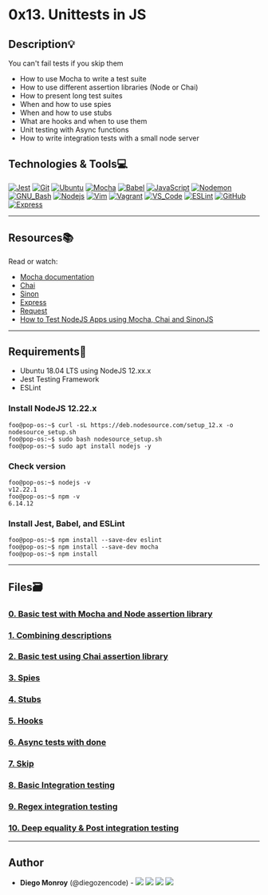 # 0x13. Unittests in JS

## Description:bulb:

You can't fail tests if you skip them

- How to use Mocha to write a test suite
- How to use different assertion libraries (Node or Chai)
- How to present long test suites
- When and how to use spies
- When and how to use stubs
- What are hooks and when to use them
- Unit testing with Async functions
- How to write integration tests with a small node server

## Technologies & Tools:computer:

[![Jest](https://img.shields.io/badge/≡-Jest-C21325?logo=Jest&style=flat-square&labelColor=282828&logoColor=C21325)](https://jestjs.io/)
[![Git](https://img.shields.io/badge/≡-Git-F05032?logo=git&style=flat-square&labelColor=282828)](https://git-scm.com/)
[![Ubuntu](https://img.shields.io/badge/≡-Ubuntu-E95420?&style=flat-square&logo=Ubuntu&labelColor=282828)](https://ubuntu.com/)
[![Mocha](https://img.shields.io/badge/≡-Mocha-8D6748?logo=Mocha&style=flat-square&labelColor=282828)](https://mochajs.org/)
[![Babel](https://img.shields.io/badge/≡-Babel-F9DC3E?logo=Babel&style=flat-square&labelColor=282828)](https://babeljs.io/)
[![JavaScript](https://img.shields.io/badge/≡-JavaScript-F7DF1E?logo=javascript&style=flat-square&labelColor=282828)](https://developer.mozilla.org/en-US/docs/Web/javascript)
[![Nodemon](https://img.shields.io/badge/≡-Nodemon-76D04B?logo=Nodemon&style=flat-square&labelColor=282828)](https://github.com/remy/nodemon#nodemon)
[![GNU_Bash](https://img.shields.io/badge/≡-GNU_Bash-4EAA25?logo=GNU-Bash&style=flat-square&labelColor=282828)](https://www.gnu.org/software/bash/)
[![Nodejs](https://img.shields.io/badge/≡-Nodejs-339933?logo=Node.js&style=flat-square&labelColor=282828)](https://nodejs.org/en/)
[![Vim](https://img.shields.io/badge/≡-Vim-019733?logo=Vim&style=flat-square&logoColor=019733&labelColor=282828)](https://www.vim.org/)
[![Vagrant](https://img.shields.io/badge/≡-Vagrant-1563FF?logo=vagrant&style=flat-square&logoColor=1563FF&labelColor=282828)](https://www.vagrantup.com/)
[![VS_Code](https://img.shields.io/badge/≡-VS_Code-007ACC?logo=visual-studio-code&style=flat-square&logoColor=007ACC&labelColor=282828)](https://code.visualstudio.com/)
[![ESLint](https://img.shields.io/badge/≡-ESLint-4B32C3?logo=ESLint&style=flat-square&labelColor=282828&logoColor=4B32C3)](https://eslint.org/)
[![GitHub](https://img.shields.io/badge/≡-GitHub-181717?logo=GitHub&style=flat-square&labelColor=282828)](https://github.com/)
[![Express](https://img.shields.io/badge/≡-Express-000000?logo=Express&style=flat-square&labelColor=282828)](https://expressjs.com/)

---

## Resources:books:

Read or watch:

- [Mocha documentation](https://mochajs.org/)
- [Chai](https://www.chaijs.com/api/)
- [Sinon](https://sinonjs.org/releases/v7.5.0/)
- [Express](https://expressjs.com/en/guide/routing.html)
- [Request](https://www.npmjs.com/package/request)
- [How to Test NodeJS Apps using Mocha, Chai and SinonJS](https://scotch.io/tutorials/how-to-test-nodejs-apps-using-mocha-chai-and-sinonjs)

---

## Requirements:hammer:

- Ubuntu 18.04 LTS using NodeJS 12.xx.x
- Jest Testing Framework
- ESLint

### Install NodeJS 12.22.x

```console
foo@pop-os:~$ curl -sL https://deb.nodesource.com/setup_12.x -o nodesource_setup.sh
foo@pop-os:~$ sudo bash nodesource_setup.sh
foo@pop-os:~$ sudo apt install nodejs -y
```

### Check version

```console
foo@pop-os:~$ nodejs -v
v12.22.1
foo@pop-os:~$ npm -v
6.14.12
```

### Install Jest, Babel, and ESLint

```console
foo@pop-os:~$ npm install --save-dev eslint
foo@pop-os:~$ npm install --save-dev mocha
foo@pop-os:~$ npm install
```

---

## Files:card_file_box:

### [0. Basic test with Mocha and Node assertion library](./package.json)

### [1. Combining descriptions](./1-calcul.js)

### [2. Basic test using Chai assertion library](./2-calcul_chai.js)

### [3. Spies](./utils.js)

### [4. Stubs](./4-payment.js)

### [5. Hooks](./5-payment.js)

### [6. Async tests with done](./6-payment_token.js)

### [7. Skip](./7-skip.test.js)

### [8. Basic Integration testing](./8-api/package.json)

### [9. Regex integration testing](./9-api/api.js)

### [10. Deep equality & Post integration testing](./10-api/api.js)

---

## Author

- **Diego Monroy** (@diegozencode) - [<img src="https://img.shields.io/badge/Portfolio-20d6fe.svg?&style=plastic"/>](https://diegozencode.me)
  [<img src="https://img.shields.io/badge/Twitter-1DA1F2.svg?&style=plastic&logo=twitter&logoColor=white"/>](https://twitter.com/diegozencode)
  [<img src="https://img.shields.io/badge/Linkedin-0A66C2.svg?&style=plastic&logo=linkedin&logoColor=white"/>](https://www.linkedin.com/in/diegozencode)
  [<img src="https://img.shields.io/badge/GitHub-181717.svg?&style=plastic&logo=github&logoColor=white"/>](https://github.com/diegozencode)
